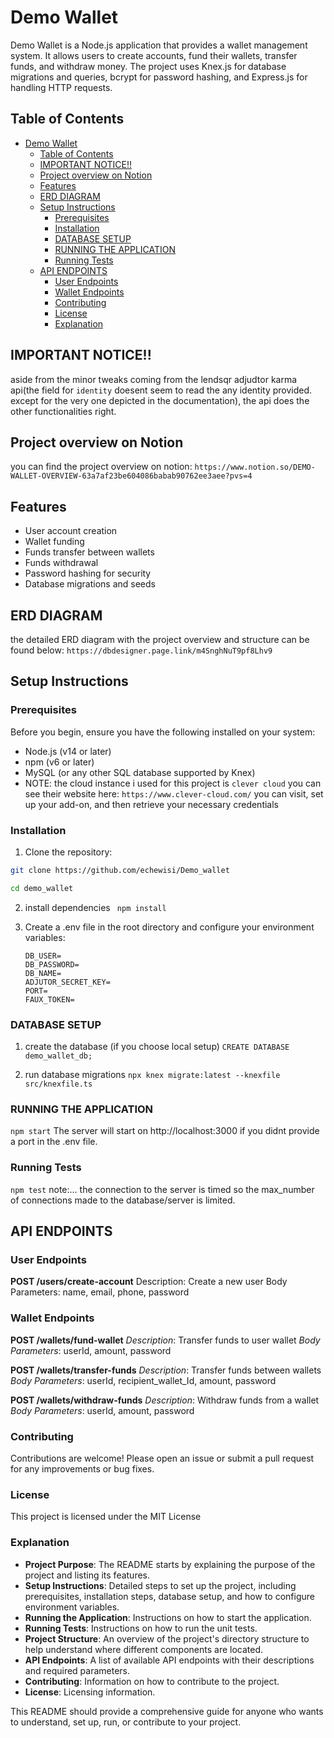 # Demo Wallet

Demo Wallet is a Node.js application that provides a wallet management system. It allows users to create accounts, fund their wallets, transfer funds, and withdraw money. The project uses Knex.js for database migrations and queries, bcrypt for password hashing, and Express.js for handling HTTP requests.

## Table of Contents

- [Demo Wallet](#demo-wallet)
  - [Table of Contents](#table-of-contents)
  - [IMPORTANT NOTICE!!](#important-notice)
  - [Project overview on Notion](#project-overview-on-notion)
  - [Features](#features)
  - [ERD DIAGRAM](#erd-diagram)
  - [Setup Instructions](#setup-instructions)
    - [Prerequisites](#prerequisites)
    - [Installation](#installation)
    - [DATABASE SETUP](#database-setup)
    - [RUNNING THE APPLICATION](#running-the-application)
    - [Running Tests](#running-tests)
  - [API ENDPOINTS](#api-endpoints)
    - [User Endpoints](#user-endpoints)
    - [Wallet Endpoints](#wallet-endpoints)
    - [Contributing](#contributing)
    - [License](#license)
    - [Explanation](#explanation)


## IMPORTANT NOTICE!!
aside from the minor tweaks coming from the lendsqr adjudtor  karma api(the field for `identity` doesent seem to read the any identity provided. except for the very one depicted in the documentation), the api does the other functionalities right.

## Project overview on Notion
you can find the project overview on notion:
```https://www.notion.so/DEMO-WALLET-OVERVIEW-63a7af23be604086babab90762ee3aee?pvs=4```

## Features

- User account creation
- Wallet funding
- Funds transfer between wallets
- Funds withdrawal
- Password hashing for security
- Database migrations and seeds

## ERD DIAGRAM

the detailed ERD diagram with the project overview and structure can be found below:
``https://dbdesigner.page.link/m4SnghNuT9pf8Lhv9``

## Setup Instructions

### Prerequisites

Before you begin, ensure you have the following installed on your system:

- Node.js (v14 or later)
- npm (v6 or later)
- MySQL (or any other SQL database supported by Knex)
- NOTE: the cloud instance i used for this project is ``clever cloud`` you can see their website here: ``https://www.clever-cloud.com/`` you can visit, set up your add-on, and then retrieve your necessary credentials

### Installation

1. Clone the repository:

```bash
git clone https://github.com/echewisi/Demo_wallet
```
```bash 
cd demo_wallet
```

2. install dependencies
``` npm install```

3. Create a .env file in the root directory and configure your environment variables:
    ```DB_HOST=
    DB_USER=
    DB_PASSWORD=
    DB_NAME=
    ADJUTOR_SECRET_KEY=
    PORT=
    FAUX_TOKEN= 
    ```

### DATABASE SETUP

1. create the database
   (if you choose local setup)
   ```CREATE DATABASE demo_wallet_db;```

2. run database migrations
   ```npx knex migrate:latest --knexfile src/knexfile.ts```

### RUNNING THE APPLICATION

```npm start```
The server will start on http://localhost:3000 if you didnt provide a port in the .env file.

### Running Tests

```npm test```
note:... the connection to the server is timed so the max_number of connections made to the database/server is limited.

## API ENDPOINTS

### User Endpoints
**POST /users/create-account**
Description: Create a new user
Body Parameters: name, email, phone, password

### Wallet Endpoints
**POST /wallets/fund-wallet**
_Description_: Transfer funds to user wallet
_Body Parameters_: userId, amount, password

**POST /wallets/transfer-funds**
_Description_: Transfer funds between wallets
_Body Parameters_: userId, recipient_wallet_Id, amount, password

**POST /wallets/withdraw-funds**
_Description_: Withdraw funds from a wallet
_Body Parameters_: userId, amount, password


### Contributing
Contributions are welcome! Please open an issue or submit a pull request for any improvements or bug fixes.

### License
This project is licensed under the MIT License 


### Explanation

- **Project Purpose**: The README starts by explaining the purpose of the project and listing its features.
- **Setup Instructions**: Detailed steps to set up the project, including prerequisites, installation steps, database setup, and how to configure environment variables.
- **Running the Application**: Instructions on how to start the application.
- **Running Tests**: Instructions on how to run the unit tests.
- **Project Structure**: An overview of the project's directory structure to help understand where different components are located.
- **API Endpoints**: A list of available API endpoints with their descriptions and required parameters.
- **Contributing**: Information on how to contribute to the project.
- **License**: Licensing information.

This README should provide a comprehensive guide for anyone who wants to understand, set up, run, or contribute to your project.


